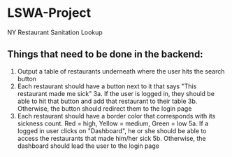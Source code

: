 # LSWA-Project
NY Restaurant Sanitation Lookup

## Things that need to be done in the backend:

1. Output a table of restaurants underneath where the user hits the search button
2. Each restaurant should have a button next to it that says "This restaurant made me sick"
3a. If the user is logged in, they should be able to hit that button and add that restaurant to their table
3b. Otherwise, the button should redirect them to the login page
4. Each restaurant should have a border color that corresponds with its sickness count. Red = high, Yellow = medium, Green = low
5a. If a logged in user clicks on "Dashboard", he or she should be able to access the restaurants that made him/her sick
5b. Otherwise, the dashboard should lead the user to the login page
